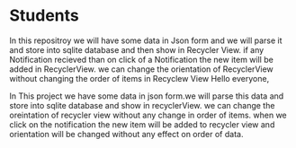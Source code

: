 # Students
In this repositroy we will have some data in Json form and we will parse it and store into sqlite database and then show in Recycler View. if any Notification recieved than on click of a Notification the new item will be added in RecyclerView. we can change the orientation of RecyclerView without changing the order of items in Recyclew View
Hello everyone,

In This project we have some data in json form.we will parse this data and store into sqlite database and show in recyclerView.  we can change the oreintation of recycler view without any change in order of items. when we click on the notification the new item will be added to  recycler view and orientation will be changed without any effect on order of data.  
